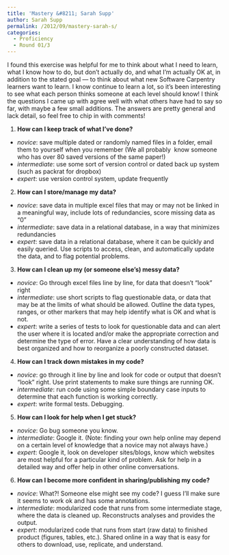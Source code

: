 ```yaml
---
title: 'Mastery &#8211; Sarah Supp'
author: Sarah Supp
permalink: /2012/09/mastery-sarah-s/
categories:
  - Proficiency
  - Round 01/3
---
```

I found this exercise was helpful for me to think about what I need to learn, what I know how to do, but don&#8217;t actually do, and what I&#8217;m actually OK at, in addition to the stated goal &#8212; to think about what new Software Carpentry learners want to learn. I know continue to learn a lot, so it&#8217;s been interesting to see what each person thinks someone at each level should know! I think the questions I came up with agree well with what others have had to say so far, with maybe a few small additions. The answers are pretty general and lack detail, so feel free to chip in with comments!

1. **How can I keep track of what I&#8217;ve done?**

*   *novice*: save multiple dated or randomly named files in a folder, email them to yourself when you remember (We all probably  know someone who has over 80 saved versions of the same paper!)
*   *intermediate*: use some sort of version control or dated back up system (such as packrat for dropbox)
*   *expert*: use version control system, update frequently

2. **How can I store/manage my data?**

*   *novice*: save data in multiple excel files that may or may not be linked in a meaningful way, include lots of redundancies, score missing data as &#8220;0&#8221;
*   *intermediate*: save data in a relational database, in a way that minimizes redundancies
*   *expert*: save data in a relational database, where it can be quickly and easily queried. Use scripts to access, clean, and automatically update the data, and to flag potential problems.

3. **How can I clean up my (or someone else&#8217;s) messy data?**

*   *novice*: Go through excel files line by line, for data that doesn&#8217;t &#8220;look&#8221; right
*   *intermediate*: use short scripts to flag questionable data, or data that may be at the limits of what should be allowed. Outline the data types, ranges, or other markers that may help identify what is OK and what is not.
*   *expert*: write a series of tests to look for questionable data and can alert the user where it is located and/or make the appropriate correction and determine the type of error. Have a clear understanding of how data is best organized and how to reorganize a poorly constructed dataset.

4. **How can I track down mistakes in my code?**

*   *novice*: go through it line by line and look for code or output that doesn&#8217;t &#8220;look&#8221; right. Use print statements to make sure things are running OK.
*   *intermediate*: run code using some simple boundary case inputs to determine that each function is working correctly.
*   *expert*: write formal tests. Debugging.

5. **How can I look for help when I get stuck?**

*   *novice*: Go bug someone you know.
*   *intermediate*: Google it. (Note: finding your own help online may depend on a certain level of knowledge that a novice may not always have.)
*   *expert*: Google it, look on developer sites/blogs, know which websites are most helpful for a particular kind of problem. Ask for help in a detailed way and offer help in other online conversations.

6. **How can I become more confident in sharing/publishing my code?**

*   *novice*: What?! Someone else might see my code? I guess I&#8217;ll make sure it seems to work ok and has some annotations.
*   *intermediate*: modularized code that runs from some intermediate stage, where the data is cleaned up. Reconstructs analyses and provides the output.
*   *expert*: modularized code that runs from start (raw data) to finished product (figures, tables, etc.). Shared online in a way that is easy for others to download, use, replicate, and understand.

&nbsp;
